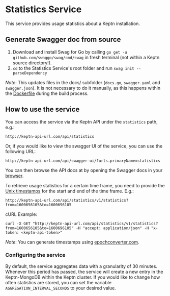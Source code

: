 # Statistics Service

This service provides usage statistics about a Keptn installation.

## Generate  Swagger doc from source

1. Download and install Swag for Go by calling `go get -u github.com/swaggo/swag/cmd/swag` in fresh terminal (not within a Keptn source directory!).
2. `cd` to the Statistics Service's root folder and run `swag init --parseDependency`

*Note*: This updates files in the docs/ subfolder (`docs.go`, `swagger.yaml` and `swagger.json`). It is not necessary to do it manually, as this happens within the [Dockerfile](Dockerfile) during the build process.


## How to use the service

You can access the service via the Keptn API under the `statistics` path, e.g.:

```
http://keptn-api-url.com/api/statistics
```

Or, if you would like to view the swagger UI of the service, you can use the following URL:

```
http://keptn-api-url.com/api/swagger-ui/?urls.primaryName=statistics
```

You can then browse the API docs at by opening the Swagger docs in your [browser](http://localhost:8080/swagger-ui/index.html).

To retrieve usage statistics for a certain time frame, you need to provide the [Unix timestamps](https://www.epochconverter.com/) for the start and end of the time frame.
E.g.:

```
http://keptn-api-url.com/api/statistics/v1/statistics?from=1600656105&to=1600696105
```

cURL Example:

```
curl -X GET "http://keptn-api-url.com/api/statistics/v1/statistics?from=1600656105&to=1600696105" -H "accept: application/json" -H "x-token: <keptn-api-token>"
```

*Note*: You can generate timestamps using [epochconverter.com](https://www.epochconverter.com/).

### Configuring the service

By default, the service aggregates data with a granularity of 30 minutes. Whenever this period has passed, the service will create
a new entry in the Keptn-MongoDB within the Keptn cluster. If you would like to change how often statistics are stored, you can set the
variable `AGGREGATION_INTERVAL_SECONDS` to your desired value.
